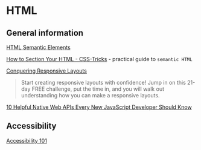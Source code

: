 # HTML

## General information

[HTML Semantic Elements](https://www.w3schools.com/html/html5_semantic_elements.asp)

[How to Section Your HTML - CSS-Tricks](https://css-tricks.com/how-to-section-your-html/) - practical guide to `semantic HTML`

[Conquering Responsive Layouts](https://courses.kevinpowell.co/conquering-responsive-layouts)

> Start creating responsive layouts with confidence!
> Jump in on this 21-day FREE challenge, put the time in, and you will walk out understanding how you can make a responsive layouts.

[10 Helpful Native Web APIs Every New JavaScript Developer Should Know](https://www.telerik.com/blogs/angular-basics-10-helpful-native-web-apis-every-new-javascript-developer-should-know)

## Accessibility

[Accessibility 101](https://dev.to/tabathaslatton/accessibility-101-3ep0
)
